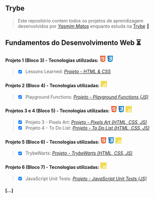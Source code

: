 ## Trybe

>Este repositório contem todos os projetos de aprendizagem desenvolvidos por _[Yasmim Matos](https://www.linkedin.com/in/yasmimmatos)_ enquanto estuda na [Trybe](https://www.betrybe.com/) :rocket:
>

## Fundamentos do Desenvolvimento Web :hourglass_flowing_sand:
#### Projeto 1 (Bloco 3) - Tecnologias utilizadas: <img alt="HTML5 logo" height="20" width="20" src="https://raw.githubusercontent.com/devicons/devicon/master/icons/html5/html5-original.svg">  <img alt="CSS logo" height="20" width="20" src="https://raw.githubusercontent.com/devicons/devicon/master/icons/css3/css3-original.svg">
>- [X] Lessons Learned: _[Projeto - HTML & CSS](https://github.com/Yasmim-Matos/trybe-projetos/tree/main/Projeto%201%20-%20Lessons%20Learned%20(HTML%20e%20CSS))_

#### Projeto 2 (Bloco 4) - Tecnologias utilizadas: <img alt="JS logo" height="20" width="20" src="https://raw.githubusercontent.com/devicons/devicon/master/icons/javascript/javascript-plain.svg">
>- [X] Playground Functions: _[Projeto - Playground Functions (JS)]()_

#### Projetos 3 e 4 (Bloco 5) - Tecnologias utilizadas: <img alt="HTML5 logo" height="20" width="20" src="https://raw.githubusercontent.com/devicons/devicon/master/icons/html5/html5-original.svg">  <img alt="CSS logo" height="20" width="20" src="https://raw.githubusercontent.com/devicons/devicon/master/icons/css3/css3-original.svg"> <img alt="JS logo" height="20" width="20" src="https://raw.githubusercontent.com/devicons/devicon/master/icons/javascript/javascript-plain.svg">
>- [X] Projeto 3 - Pixels Art: _[Projeto - Pixels Art (HTML, CSS, JS)]()_
>- [X] Projeto 4 - To Do List: _[Projeto - To Do List (HTML, CSS, JS)]()_

#### Projeto 5 (Bloco 6) - Tecnologias utilizadas: <img alt="HTML5 logo" height="20" width="20" src="https://raw.githubusercontent.com/devicons/devicon/master/icons/html5/html5-original.svg">  <img alt="CSS logo" height="20" width="20" src="https://raw.githubusercontent.com/devicons/devicon/master/icons/css3/css3-original.svg"> <img alt="JS logo" height="20" width="20" src="https://raw.githubusercontent.com/devicons/devicon/master/icons/javascript/javascript-plain.svg">
>- [X] TrybeWarts: _[Projeto - TrybeWarts (HTML, CSS, JS)]()_

#### Projeto 6 (Bloco 7) - Tecnologias utilizadas: <img alt="JS logo" height="20" width="20" src="https://raw.githubusercontent.com/devicons/devicon/master/icons/javascript/javascript-plain.svg">
>- [X] JavaScript Unit Tests: _[Projeto - JavaScript Unit Tests (JS)]()_

#### [...]
